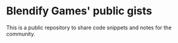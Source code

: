 # Blendify Games' public gists

This is a public repository to share code snippets and notes for the community.
